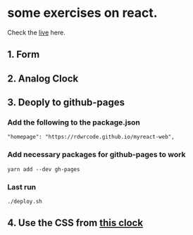 # some exercises on react.
Check the [live](https://rdwrcode.github.io/myreact-web/) here.

## 1. Form
## 2. Analog Clock
## 3. Deoply to github-pages
### Add the following to the package.json
```
"homepage": "https://rdwrcode.github.io/myreact-web",
```
### Add necessary packages for github-pages to work
```
yarn add --dev gh-pages
```
### Last run 
```
./deploy.sh
```
## 4. Use the CSS from [this clock](https://codepen.io/vaskopetrov/pen/yVEXjz) 

